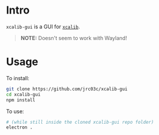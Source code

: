 # Intro

`xcalib-gui` is a GUI for [`xcalib`](https://man.archlinux.org/man/xcalib.1.en). 

> **NOTE:** Doesn't seem to work with Wayland!

# Usage

To install:

```bash
git clone https://github.com/jrc03c/xcalib-gui
cd xcalib-gui
npm install
```

To use:

```bash
# (while still inside the cloned xcalib-gui repo folder)
electron .
```
